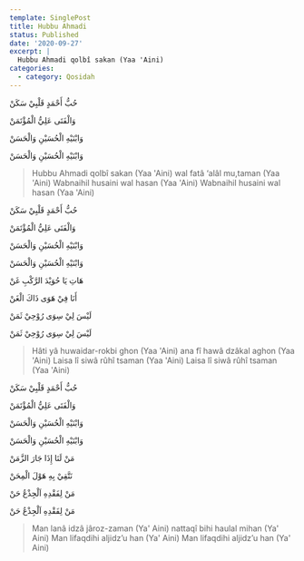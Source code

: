 ```yaml
---
template: SinglePost
title: Hubbu Ahmadi
status: Published
date: '2020-09-27'
excerpt: |
  Hubbu Ahmadi qolbî sakan (Yaa 'Aini) 
categories:
  - category: Qosidah
---
```


حُبُّ أَحْمَدٍ قَلْبِيْ سَكَنْ  
وَالْفَتَى عَلِيُّ الْمُؤْتَمَنْ  
وَابْنَيْهِ الْحُسَيْنِ وَالْحَسَنْ  
وَابْنَيْهِ الْحُسَيْنِ وَالْحَسَنْ  
> Hubbu Ahmadi qolbî sakan (Yaa 'Aini) 
wal fatâ ‘alâl mu,taman (Yaa 'Aini) 
Wabnaihil husaini wal hasan (Yaa 'Aini) 
Wabnaihil husaini wal hasan (Yaa 'Aini) 

حُبُّ أَحْمَدٍ قَلْبِيْ سَكَنْ 
وَالْفَتَى عَلِيُّ الْمُؤْتَمَنْ  
وَابْنَيْهِ الْحُسَيْنِ وَالْحَسَنْ  
وَابْنَيْهِ الْحُسَيْنِ وَالْحَسَنْ  

هَاتِ يَا حُوَيْدَ الرَّكْبِ غَنْ  
أَنَا فِيْ هَوَى ذَاكَ الْغَنْ  
لَيْسَ لِيْ سِوَى رُوْحِيْ ثَمَنْ  
لَيْسَ لِيْ سِوَى رُوْحِيْ ثَمَنْ  
> Hâti yâ huwaidar-rokbi ghon (Yaa 'Aini)
ana fî hawâ dzâkal aghon (Yaa 'Aini)
Laisa lî siwâ rûhî tsaman (Yaa 'Aini)
Laisa lî siwâ rûhî tsaman (Yaa 'Aini)

حُبُّ أَحْمَدٍ قَلْبِيْ سَكَنْ  
وَالْفَتَى عَلِيُّ الْمُؤْتَمَنْ  
وَابْنَيْهِ الْحُسَيْنِ وَالْحَسَنْ  
وَابْنَيْهِ الْحُسَيْنِ وَالْحَسَنْ  


مَنْ لَنَا إِذَا جَارَ الزَّمَنْ  
نَتَّقِيْ بِهِ هَوْلَ الْمِحَنْ  
مَنْ لِفَقْدِهِ اَلْجِذْعُ حَنْ  
مَنْ لِفَقْدِهِ اَلْجِذْعُ حَنْ  
> Man lanâ idzâ jâroz-zaman (Ya' Aini)
nattaqî bihi haulal mihan (Ya' Aini)
Man lifaqdihi aljidz’u han (Ya' Aini)
Man lifaqdihi aljidz’u han (Ya' Aini)
